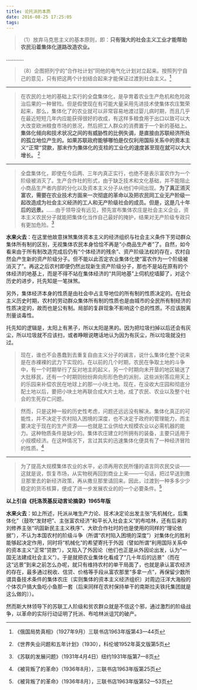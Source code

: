 ```yaml
---
title: 论托派的本质
date: 2016-08-25 17:25:05
tags: 
---
```

>（1）放弃马克思主义的基本原则，即：**只有强大的社会主义工业才能帮助农民沿着集体化道路改造农业。**

…………

>（8）企图把列宁的“合作社计划”同他的电气化计划对立起来。按照列宁自己的意见，只有把这两个计划结合起来才能保证过渡到社会主义。[^1]

---

>在农民的土地的基础上实行的全盘集体化，是孕育着农业生产危机和危险政治后果的一种冒险。但是假使现在有可能大量采用先进技术使集体农庄繁荣起来，那么，集体化了的农业就可以非常容易地渡过婴儿病时期，而且几乎在最近短短几年内应能获得很好的收成，有这样多粮食用于出口以致可以大大改变欧洲粮食市场的景况，然后把工人群众的消费置于一个新的基础上。**集体化倾向和技术状况之间的有威胁性的比例失调，是直接由苏联经济所处的孤立地位产生的。如果苏联政府能够哪怕是仅仅利用国际关系中的资本主义“正常”贷款，那末作为集体化的支柱的工业化的速度甚至现在就可以大大增长。** [^2]

---

>全盘集体化，即使在今后两、三年内真正实行，也绝不是表示富农作为一个阶级被消灭了。生产合作社的形式，由于缺乏技术和文化基础，并不能阻止小商品生产者内部的分化以及资本主义分子从他们中间出现。**为了真正消灭富农，需要在农业技术方面来一次彻底的革命以及把农民同工业无产阶级一起改造成为社会主义经济的工人和无产阶级社会的成员。但是，这是几十年后的远景。**……由于领导没有远见，预先宣布集体农庄是社会主义企业，资本主义农民分子就能把集体化当作自己最好的掩护，结果对无产阶级专政只有更加危险。[^3]



**水来火去**：在这里他故意抹煞集体资本主义的经济组织与社会主义条件下劳动群众集体所有制的区别，无视集体农民本身恰恰不再是“小商品生产者”了。自然，如今看来由于所有制改造完成后仍有“个体经济的残余”、资产阶级法权的存在，农村自然会产生新的资产阶级分子。但不能以此否定农业集体化使“富农作为一个阶级被消灭了”。再这之后农村即便仍然出现新生资产阶级分子，那也不是站在原有的个体经济的地基上，而是不得不站在集体经济的“共同地基”上伺机挖墙脚了，对这个历史的进步，托先知是一笔抹煞。

另外，集体经济本身的性质是由社会中占主导地位的所有制的性质决定的。在社会主义历史时期，农村的劳动群众集体所有制的性质也是由城市的全民所有制经济的性质决定的，故而也是公有制。局部的复辟现象不影响这个总的性质。不应该脱离剂量谈毒性。

托先知的逻辑是，太阳上有黑子，所以太阳是黑的。因为把垃圾扫掉以后还会有灰尘，所以垃圾就不应该扫，或者睁眼说瞎话地认为因为有灰尘，所以垃圾就没扫过。


>现在，谁也不会愚蠢到去重复自由主义分子的谰言，说什么集体化整个说来是在赤裸裸的武力下实现的。在以前的几个时期，农民在争取土地的斗争中，有一个时期举行了反对地主的起义，另一个时期向未开垦的地区输送了大批移民，还有一个时期则纷纷奔向形形色色的派别，这些派别答应用天上的乐园来补偿农民在地球上的那一小块土地。现在，在没收大庄园和彻底分配土地以后，要把小块土地再联合成大片土地，成了农民、农业以及整个社会的生死存亡问题。

>然而，只是这种一般的历史性考虑，问题还远远没有解决。集体化真正的可能性，并不决定于农村陷入困境的深度，也不决定于政府的管理能力，而主要决定于现在的生产资源——也就是工业供给大规模农业以必需机器的能力。这种物质条件是缺少的。集体农庄建立时所拥有的装备，主要只适用于小规模经济。在这种情况下，言过其实的迅速集体化便具有了一种经济冒险的性质。[^4]

---

>为了提高大规模集体农业的水平，必须再用农民所懂的语言同农民交谈——这就是说，恢复市场，从实物税再回到商业上来——一句话，把过早送到撒旦那里去的新经济政策，再从撒旦那里请回来。因此，过渡到一种多多少少稳定的货币核算，便成了进一步发展农业的的一个必要条件。[^5]

**以上引自《托洛茨基反动言论摘录》1965年版**

**水来火去**：如上所述，托派从唯生产力论、技术决定论出发主张“先机械化，后集体化”（鼓吹“发财吧”、主张富农经济“和平长入社会主义”的布哈林，还有后来的刘修养主张“巩固新民主主义秩序”、大砍合作社时的也是使用的同样的“理论依据”），不认为本国农村的阶级斗争（所谓“农村陷入困境的深度”）对集体化的胜利能够起决定作用，同时将“机械化”的希望寄托于外因（譬如所谓“利用国际关系中的资本主义“正常”贷款”），又陷入了外因论（他们也正是从外因论出发，认为“一国无法建成社会主义”）。于是就把农业集体化看成了“几十年后的远景”（而在这“远景”到来之前怎么办呢，就只有维持农村的单干局面了，也就是承认富农经济的存在，最多通过税收、信贷、价格等手段从富农那里“多拿一点”，再保留少数所谓具备技术条件的集体农庄〔实则集体的资本主义经济组织〕对周边汪洋大海般的个体农户搞大鱼吃小鱼那一套〔后来同样在农村保持单干的南斯拉夫铁托集团就是这么做的〕）。

然而斯大林领导下的苏联工人阶级和贫农群众就是不信这个邪，通过激烈的阶级战争，以革命的实际行动证明了托派、布哈林派诅咒的破产。

[^1]: 《俄国局势真相》（1927年9月）三联书店1963年版第43—44页

[^2]: 《世界失业问题和五年计划》（1930），科伦坡1952年英文版第5页

[^3]: 《苏联的发展问题》（1931年4月4日）纽约1931年版第7—8页

[^4]: 《被背叛了的革命》（1936年8月），三联书店1963年版第25页

[^5]: 《被背叛了的革命》（1936年8月），三联书店1963年版第52—53页
